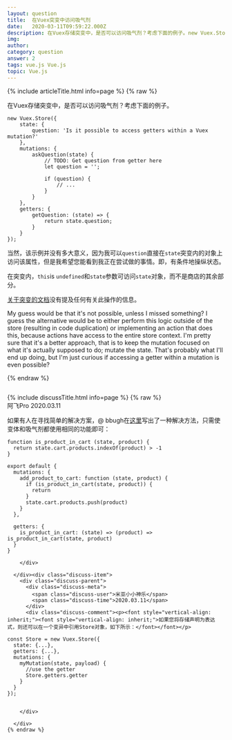 ```yaml
---
layout: question
title:  在Vuex突变中访问吸气剂
date:   2020-03-11T09:59:22.000Z
description: 在Vuex存储突变中，是否可以访问吸气剂？考虑下面的例子。new Vuex.Store({    state  {        question...
img: 
author: 
category: question
answer: 2
tags: vue.js Vue.js
topic: Vue.js
---
```

<div class="article-root">
  <div class="article">
    {% include articleTitle.html info=page %}
    {% raw %}
    <div class="article-content"><p><font style="vertical-align: inherit;"><font style="vertical-align: inherit;">在Vuex存储突变中，是否可以访问吸气剂？</font><font style="vertical-align: inherit;">考虑下面的例子。</font></font></p>

<pre><code>new Vuex.Store({<font></font>
    state: {<font></font>
        question: 'Is it possible to access getters within a Vuex mutation?'<font></font>
    },<font></font>
    mutations: {<font></font>
        askQuestion(state) {<font></font>
            // TODO: Get question from getter here<font></font>
            let question = '';<font></font>
<font></font>
            if (question) {<font></font>
                // ...<font></font>
            }<font></font>
        }<font></font>
    },<font></font>
    getters: {<font></font>
        getQuestion: (state) =&gt; {<font></font>
            return state.question;<font></font>
        }<font></font>
    }<font></font>
});<font></font>
</code></pre>

<p><font style="vertical-align: inherit;"><font style="vertical-align: inherit;">当然，该示例并没有多大意义，因为我可以</font></font><code>question</code><font style="vertical-align: inherit;"><font style="vertical-align: inherit;">直接在</font></font><code>state</code><font style="vertical-align: inherit;"><font style="vertical-align: inherit;">突变内的对象</font><font style="vertical-align: inherit;">上</font><font style="vertical-align: inherit;">访问该</font><font style="vertical-align: inherit;">属性</font><font style="vertical-align: inherit;">，但是我希望您能看到我正在尝试做的事情。</font><font style="vertical-align: inherit;">即，有条件地操纵状态。</font></font></p>

<p><font style="vertical-align: inherit;"><font style="vertical-align: inherit;">在突变内，</font></font><code>this</code><font style="vertical-align: inherit;"><font style="vertical-align: inherit;">is </font></font><code>undefined</code><font style="vertical-align: inherit;"><font style="vertical-align: inherit;">和</font></font><code>state</code><font style="vertical-align: inherit;"><font style="vertical-align: inherit;">参数可访问</font></font><code>state</code><font style="vertical-align: inherit;"><font style="vertical-align: inherit;">对象，而不是商店的其余部分。</font></font></p>

<p><a href="http://vuex.vuejs.org/en/mutations.html" rel="noreferrer"><font style="vertical-align: inherit;"><font style="vertical-align: inherit;">关于突变的文档</font></font></a><font style="vertical-align: inherit;"><font style="vertical-align: inherit;">没有提及任何有关此操作的信息。</font></font></p>

<p>My guess would be that it's not possible, unless I missed something? I guess the alternative would be to either perform this logic outside of the store (resulting in code duplication) or implementing an action that does this, because actions have access to the entire store context. I'm pretty sure that it's a better approach, that is to keep the mutation focused on what it's actually supposed to do; mutate the state. That's probably what I'll end up doing, but I'm just curious if accessing a getter within a mutation is even possible?</p></div>
    {% endraw %}
  </div>
  <p style="height: 0;width:0;overflow: hidden;"> 第792篇《在Vuex突变中访问吸气剂》来自Winter(https://github.com/aiyld/aiyld.github.io)的站点</p>
  <div class="discuss-wrapper">
    {% include discussTitle.html info=page %}
    {% raw %}
    <div class="discuss-item">
        <div class="discuss-parent">
          <div class="discuss-meta">
            <span class="discuss-user">阿飞Pro</span>
            <span class="discuss-time">2020.03.11</span>
          </div>
          <div class="discuss-comment"><p><font style="vertical-align: inherit;"><font style="vertical-align: inherit;">如果有人在寻找简单的解决方案，@ bbugh在</font></font><a href="https://github.com/vuejs/vuex/issues/684#issuecomment-356036065" rel="nofollow noreferrer"><font style="vertical-align: inherit;"><font style="vertical-align: inherit;">这里</font></font></a><font style="vertical-align: inherit;"><font style="vertical-align: inherit;">写出了一种解决方法</font><font style="vertical-align: inherit;">，只需使变体和吸气剂都使用相同的功能即可：</font></font></p>

<pre><code>function is_product_in_cart (state, product) {<font></font>
  return state.cart.products.indexOf(product) &gt; -1<font></font>
}<font></font>
<font></font>
export default {<font></font>
  mutations: {<font></font>
    add_product_to_cart: function (state, product) {<font></font>
      if (is_product_in_cart(state, product)) {<font></font>
        return<font></font>
      }<font></font>
      state.cart.products.push(product)<font></font>
    }<font></font>
  },<font></font>
<font></font>
  getters: {<font></font>
    is_product_in_cart: (state) =&gt; (product) =&gt; is_product_in_cart(state, product)<font></font>
  }<font></font>
}<font></font>
</code></pre></div>
        </div>
        
      </div><div class="discuss-item">
        <div class="discuss-parent">
          <div class="discuss-meta">
            <span class="discuss-user">米亚小小神乐</span>
            <span class="discuss-time">2020.03.11</span>
          </div>
          <div class="discuss-comment"><p><font style="vertical-align: inherit;"><font style="vertical-align: inherit;">如果您将存储声明为表达式，则还可以在一个变异中引用Store对象，如下所示：</font></font></p>

<pre class="lang-js prettyprint-override"><code>const Store = new Vuex.Store({<font></font>
  state: {...},<font></font>
  getters: {...},<font></font>
  mutations: {<font></font>
    myMutation(state, payload) {<font></font>
      //use the getter<font></font>
      Store.getters.getter<font></font>
    }<font></font>
  }<font></font>
});<font></font>
<font></font>
</code></pre></div>
        </div>
        
      </div>
    {% endraw %}
  </div>
<div>

